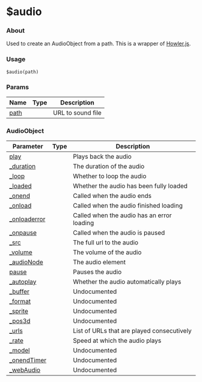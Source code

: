 # $audio

### About

Used to create an AudioObject from a path. This is a wrapper of [Howler.js](http://www.howlerjs.com).

### Usage

`$audio(path)`

### Params

<table><thead><tr><th>Name</th><th data-type="select">Type</th><th>Description</th></tr></thead><tbody><tr><td><a href="params/path.md">path</a></td><td></td><td>URL to sound file</td></tr></tbody></table>

### AudioObject

<table><thead><tr><th>Parameter</th><th data-type="select">Type</th><th>Description</th></tr></thead><tbody><tr><td><a href="https://github.com/its-pablo/windows93-docs/blob/main/system/audio/broken-reference/README.md">play</a></td><td></td><td>Plays back the audio</td></tr><tr><td><a href="https://github.com/its-pablo/windows93-docs/blob/main/system/audio/broken-reference/README.md">_duration</a></td><td></td><td>The duration of the audio</td></tr><tr><td><a href="https://github.com/its-pablo/windows93-docs/blob/main/system/audio/broken-reference/README.md">_loop</a></td><td></td><td>Whether to loop the audio</td></tr><tr><td><a href="https://github.com/its-pablo/windows93-docs/blob/main/system/audio/broken-reference/README.md">_loaded</a></td><td></td><td>Whether the audio has been fully loaded</td></tr><tr><td><a href="https://github.com/its-pablo/windows93-docs/blob/main/system/audio/broken-reference/README.md">_onend</a></td><td></td><td>Called when the audio ends</td></tr><tr><td><a href="https://github.com/its-pablo/windows93-docs/blob/main/system/audio/broken-reference/README.md">_onload</a></td><td></td><td>Called when the audio finished loading</td></tr><tr><td><a href="https://github.com/its-pablo/windows93-docs/blob/main/system/audio/broken-reference/README.md">_onloaderror</a></td><td></td><td>Called when the audio has an error loading</td></tr><tr><td><a href="https://github.com/its-pablo/windows93-docs/blob/main/system/audio/broken-reference/README.md">_onpause</a></td><td></td><td>Called when the audio is paused</td></tr><tr><td><a href="https://github.com/its-pablo/windows93-docs/blob/main/system/audio/broken-reference/README.md">_src</a></td><td></td><td>The full url to the audio</td></tr><tr><td><a href="https://github.com/its-pablo/windows93-docs/blob/main/system/audio/broken-reference/README.md">_volume</a></td><td></td><td>The volume of the audio</td></tr><tr><td><a href="https://github.com/its-pablo/windows93-docs/blob/main/system/audio/broken-reference/README.md">_audioNode</a></td><td></td><td>The audio element</td></tr><tr><td><a href="https://github.com/its-pablo/windows93-docs/blob/main/system/audio/broken-reference/README.md">pause</a></td><td></td><td>Pauses the audio</td></tr><tr><td><a href="https://github.com/its-pablo/windows93-docs/blob/main/system/audio/broken-reference/README.md">_autoplay</a></td><td></td><td>Whether the audio automatically plays</td></tr><tr><td><a href="https://github.com/its-pablo/windows93-docs/blob/main/system/audio/broken-reference/README.md">_buffer</a></td><td></td><td>Undocumented</td></tr><tr><td><a href="https://github.com/its-pablo/windows93-docs/blob/main/system/audio/broken-reference/README.md">_format</a></td><td></td><td>Undocumented</td></tr><tr><td><a href="https://github.com/its-pablo/windows93-docs/blob/main/system/audio/broken-reference/README.md">_sprite</a></td><td></td><td>Undocumented</td></tr><tr><td><a href="https://github.com/its-pablo/windows93-docs/blob/main/system/audio/broken-reference/README.md">_pos3d</a></td><td></td><td>Undocumented</td></tr><tr><td><a href="https://github.com/its-pablo/windows93-docs/blob/main/system/audio/broken-reference/README.md">_urls</a></td><td></td><td>List of URLs that are played consecutively</td></tr><tr><td><a href="https://github.com/its-pablo/windows93-docs/blob/main/system/audio/broken-reference/README.md">_rate</a></td><td></td><td>Speed at which the audio plays</td></tr><tr><td><a href="https://github.com/its-pablo/windows93-docs/blob/main/system/audio/broken-reference/README.md">_model</a></td><td></td><td>Undocumented</td></tr><tr><td><a href="https://github.com/its-pablo/windows93-docs/blob/main/system/audio/broken-reference/README.md">_onendTimer</a></td><td></td><td>Undocumented</td></tr><tr><td><a href="https://github.com/its-pablo/windows93-docs/blob/main/system/audio/broken-reference/README.md">_webAudio</a></td><td></td><td>Undocumented</td></tr></tbody></table>

